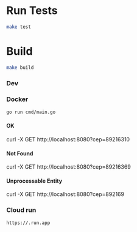 # Run Tests

```bash
make test
```

# Build

```bash
make build
```

### Dev

### Docker

```bash
go run cmd/main.go
```

#### OK

curl -X GET http://localhost:8080?cep=89216310

#### Not Found

curl -X GET http://localhost:8080?cep=89216369

#### Unprocessable Entity

curl -X GET http://localhost:8080?cep=892169

### Cloud run

`https://.run.app`
